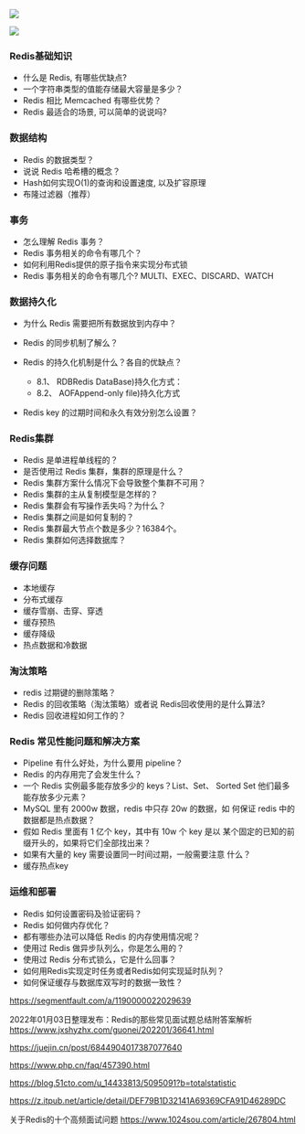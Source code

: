 ![](https://images.xiaozhuanlan.com/uploads/photo/2022/9b9e0dc3-70e3-4b7a-b580-4a77408a859b.png)


![](https://images.xiaozhuanlan.com/uploads/photo/2022/f1d6a4d8-0568-4d20-b743-cd1dc32075e8.png)

### Redis基础知识

- 什么是 Redis, 有哪些优缺点?
- 一个字符串类型的值能存储最大容量是多少？
- Redis 相比 Memcached 有哪些优势？
- Redis 最适合的场景, 可以简单的说说吗?

### 数据结构

- Redis 的数据类型？
- 说说 Redis 哈希槽的概念？
- Hash如何实现O(1)的查询和设置速度, 以及扩容原理
- 布隆过滤器（推荐）

### 事务

- 怎么理解 Redis 事务？
- Redis 事务相关的命令有哪几个？
- 如何利用Redis提供的原子指令来实现分布式锁
- Redis 事务相关的命令有哪几个?​ ​MULTI、EXEC、DISCARD、WATCH

### 数据持久化

- 为什么 Redis 需要把所有数据放到内存中？

- Redis 的同步机制了解么？
- Redis 的持久化机制是什么？各自的优缺点？
	- 8.1、 RDBRedis DataBase)持久化方式：
	- 8.2、 AOFAppend-only file)持久化方式

- Redis key 的过期时间和永久有效分别怎么设置？

### Redis集群

- Redis 是单进程单线程的？
- 是否使用过 Redis 集群，集群的原理是什么？
- Redis 集群方案什么情况下会导致整个集群不可用？
- Redis 集群的主从复制模型是怎样的？
- Redis 集群会有写操作丢失吗？为什么？
- Redis 集群之间是如何复制的？
- Redis 集群最大节点个数是多少？16384个。
- Redis 集群如何选择数据库？

### 缓存问题
 
- 本地缓存
- 分布式缓存
- 缓存雪崩、击穿、穿透
- 缓存预热
- 缓存降级
- 热点数据和冷数据

### 淘汰策略

- redis 过期键的删除策略？
- Redis 的回收策略（淘汰策略）或者说 Redis回收使用的是什么算法?
- Redis 回收进程如何工作的？

### Redis 常见性能问题和解决方案

- Pipeline 有什么好处，为什么要用 pipeline？
- Redis 的内存用完了会发生什么？
- 一个 Redis 实例最多能存放多少的 keys？List、Set、 Sorted Set 他们最多能存放多少元素？
- MySQL 里有 2000w 数据，redis 中只存 20w 的数据，如 何保证 redis 中的数据都是热点数据？
- 假如 Redis 里面有 1 亿个 key，其中有 10w 个 key 是以 某个固定的已知的前缀开头的，如果将它们全部找出来？
- 如果有大量的 key 需要设置同一时间过期，一般需要注意 什么？
- 缓存热点key

### 运维和部署

- Redis 如何设置密码及验证密码？
- Redis 如何做内存优化？
- 都有哪些办法可以降低 Redis 的内存使用情况呢？
- 使用过 Redis 做异步队列么，你是怎么用的？
- 使用过 Redis 分布式锁么，它是什么回事？
- 如何用Redis实现定时任务或者Redis如何实现延时队列？
- 如何保证缓存与数据库双写时的数据一致性？



https://segmentfault.com/a/1190000022029639

2022年01月03日整理发布：Redis的那些常见面试题总结附答案解析
https://www.jxshyzhx.com/guonei/202201/36641.html

https://juejin.cn/post/6844904017387077640




https://www.php.cn/faq/457390.html

https://blog.51cto.com/u_14433813/5095091?b=totalstatistic

https://z.itpub.net/article/detail/DEF79B1D32141A69369CFA91D46289DC

关于Redis的十个高频面试问题
https://www.1024sou.com/article/267804.html